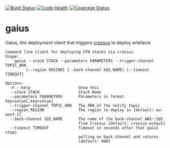 [![Build Status](https://travis-ci.org/ImmobilienScout24/gaius.svg)](https://travis-ci.org/ImmobilienScout24/gaius)
[![Code Health](https://landscape.io/github/ImmobilienScout24/gaius/master/landscape.svg?style=flat)](https://landscape.io/github/ImmobilienScout24/gaius/master)
[![Coverage Status](https://coveralls.io/repos/ImmobilienScout24/gaius/badge.svg?branch=master&service=github)](https://coveralls.io/github/ImmobilienScout24/gaius?branch=master)
# gaius
Gaius, the deployment client that triggers [crassus](https://github.com/ImmobilienScout24/crassus)  to deploy artefacts

```
Command line client for deploying CFN stacks via crassus
Usage:
    gaius --stack STACK --parameters PARAMETERS --trigger-channel TOPIC_ARN
         [--region REGION] [--back-channel SQS_NAME] [--timeout TIMEOUT]

Options:
  -h --help                     Show this
  --stack STACK                 Stack Name
  --parameters PARAMETERS       Parameters in format key=value[,key=value]
  --trigger-channel TOPIC_ARN   The ARN of the notify topic
  --region REGION               The region to deploy in [default: eu-west-1]
  --back-channel SQS_NAME       The name of the back-channel AWS::SQS
                                from Crassus [default: crassus-output]
  --timeout TIMEOUT             Timeout in seconds after that gaius stops
                                polling on back channel and returns
                                [default: 600]
```
